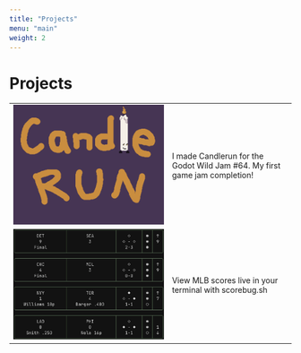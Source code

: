 ```yaml
---
title: "Projects"
menu: "main"
weight: 2
---
```

# Projects
| | |
|---|---|
| [![project-img](../../images/projects/candlerun_cover.png)](https://necrokev.itch.io/candlerun) |  I made Candlerun for the Godot Wild Jam #64. My first game jam completion! |
| [![project-img](../../images/projects/sb_preview_sm.png)](https://github.com/KevinStirling/scorebug.sh) |  View MLB scores live in your terminal with scorebug.sh |
